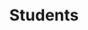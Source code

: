 ---
layout: students
permalink: /students/
title: Students
description: I am fortunate to be working/have worked with the following students and researchers.
nav: true
nav_order: 1

profiles:
  postdoc:
    - image: FranciscoRibeiro.jpeg
      name: Francisco Ribeiro
      affiliation: NYUAD
      url: https://scholar.google.pt/citations?user=zTLXgZgAAAAJ&hl=en
    - image: MayMahmoud.jpg
      name: May Mahmoud
      url: https://www.maymahmoud.org 
      affiliation: NYUAD
  doctoral:
    - image: MohayeminIslam.png
      name: Mohayeminul Islam
      affiliation: UofA
      url: https://mohayemin.github.io
    - name: Akalanka Galappaththi
      image: AkalankaGalappaththi.jpg
      url: https://boneyag.github.io/
      affiliation: UofA
  masters:
    - image: AfiyaFahmidaSarah.jpeg
      name: Afiya Sarah
      affiliation: UofA
  alumni:
    - name: Max Ellis
      image: MaxEllis.jpg
      position: MSc
      startyear: 2019
      endyear: 2022
      affiliation: UofA
    - image: MansurGulami.jpg
      name: Mansur Gulami
      position: MSc
      startyear: 2021
      endyear: 2022
      affiliation: UofA
    - name: Henry Tang
      image: HenryTang.jpg
      position: MSc
      startyear: 2020
      endyear: 2022
      affiliation: UofA
    - name: Henry Tang
      image: HenryTang.jpg
      position: Undergrad RA
      startyear: 2019
      endyear: 2020
      affiliation: UofA
    - name: Xichen Pan
      image: XichenPan.png
      position: Undergrad RA
      startyear: 2021
      endyear: 2021
      affiliation: UofA
    - name: Xiaole Zeng
      image: XiaoleZeng.jpeg
      position: Undergrad RA
      startyear: 2021
      endyear: 2021
      affiliation: UofA
    - name: Varsha Ramesh
      image: VarshaRamesh.jpeg
      position: Mitacs Intern
      startyear: 2021
      endyear: 2021
      affiliation: UofA
    - name: Katherine Patenio
      image: KatherinePatenio.jpg
      position: Undergrad RA
      startyear: 2020
      endyear: 2021
      affiliation: UofA
    - name: Batyr Nuryyev
      image: BatyrNuryyev.png
      position: MSc
      startyear: 2019
      endyear: 2021
      affiliation: UofA
      url: https://batyr.dev
    - name: Rehab El-Hajj
      image: RehabElHajj.png
      position: Undergrad RA
      startyear: 2019
      endyear: 2020
      affiliation: UofA
    - name: Moein Owadi-Kareshk
      image: MoeinOwhadi.jpg
      position: MSc
      startyear: 2017
      endyear: 2020
      affiliation: UofA
    - name: Jennifer Mah
      image: JenniferMah.jpg
      position: High School Intern
      startyear: 2020
      endyear: 2020
      affiliation: UofA
    - name: Ryan Shukla
      image: RyanShukla.jpeg
      position: Undergrad RA
      startyear: 2019
      endyear: 2019
      affiliation: UofA
    - name: Lida Ling
      image: LidaLing.png
      position: Undergrad RA
      startyear: 2019
      endyear: 2019
      affiliation: UofA
    - name: Samer Al Masri
      image: SamerAlMasri.png
      position: MSc
      startyear: 2016
      endyear: 2018
      affiliation: UofA
    - name: Nazim Bhuiyan
      image: NazimBhuiyan.png
      position: Undergrad RA
      startyear: 2017
      endyear: 2018
      affiliation: UofA
    - name: Mehran Mahmoudi
      image: MehranMahmoudi.jpg
      position: MSc
      startyear: 2016
      endyear: 2018
      affiliation: UofA
      url: https://www.linkedin.com/in/mehrmoudi/
    - name: Linna Qian
      image: LinnaQian.png
      position: High School Intern
      startyear: 2018
      endyear: 2018
      affiliation: UofA
    - name: Jacob Reckhard
      position: Undergrad RA
      image: JacobReckhard.png
      startyear: 2018
      endyear: 2018
      affiliation: UofA
    - name: Fernando Lopez de la Mora
      position: MSc
      image: FernandoLopez.png
      startyear: 2016
      endyear: 2018
      affiliation: UofA
    - name: Benyamin Noori
      position: MSc
      image: BenyaminNoori.png
      startyear: 2016
      endyear: 2018
      affiliation: UofA
      url: https://www.linkedin.com/in/benyamin-noori-a58aa953/
    - name: Aida Radu
      position: Undergrad RA
      image: AidaRadu.png
      startyear: 2018
      endyear: 2018
      affiliation: UofA
    - name: Imtihan Ahmad
      startyear: 2018
      endyear: 2018
      position: Undergrad RA
      image: ImtihanAhmed.png
      url: https://www.linkedin.com/in/imtihan-ahmed/
      affiliation: UofA
    - name: Ajay Kumar Jha
      position: Postdoc
      startyear: 2020
      endyear: 2022
      affiliation: UofA
      image: Ajay.jpg
      url: https://hifromajay.github.io


---